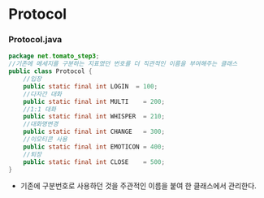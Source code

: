 # Protocol

### Protocol.java

```java
package net.tomato_step3;
//기존에 메세지를 구분하는 지표였던 번호를 더 직관적인 이름을 부여해주는 클래스
public class Protocol {
	//입장
	public static final int LOGIN  = 100;
	//다자간 대화
	public static final int MULTI    = 200;
	//1:1 대화
	public static final int WHISPER  = 210;
	//대화명변경
	public static final int CHANGE   = 300;
	//이모티콘 사용
	public static final int EMOTICON = 400;
	//퇴장
	public static final int CLOSE    = 500;
}
```

* 기존에 구분번호로 사용하던 것을 주관적인 이름을 붙여 한 클래스에서 관리한다.

